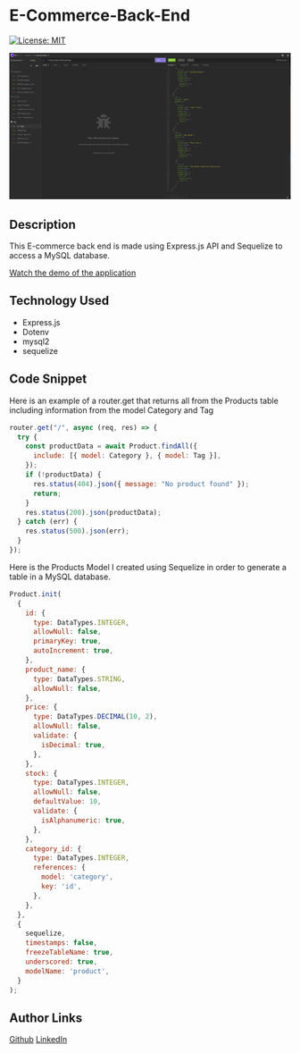 # E-Commerce-Back-End

[![License: MIT](https://img.shields.io/badge/License-MIT-yellow.svg)](https://opensource.org/licenses/MIT)

![ScreenShot](./Assets/Images/Insomnia_Xqg0hXofxa.png)

## Description
This E-commerce back end is made using Express.js API and Sequelize to access a MySQL database. 

[Watch the demo of the application](https://watch.screencastify.com/v/pavGO3UTZv7fvGGxrZ48)

## Technology Used
* Express.js
* Dotenv
* mysql2
* sequelize


## Code Snippet

Here is an example of a router.get that returns all from the Products table including information from the model Category and Tag

```JavaScript
router.get("/", async (req, res) => {
  try {
    const productData = await Product.findAll({
      include: [{ model: Category }, { model: Tag }],
    });
    if (!productData) {
      res.status(404).json({ message: "No product found" });
      return;
    }
    res.status(200).json(productData);
  } catch (err) {
    res.status(500).json(err);
  }
});
```
Here is the Products Model I created using Sequelize in order to generate a table in a MySQL database.

```JavaScript
Product.init(
  {
    id: {
      type: DataTypes.INTEGER,
      allowNull: false,
      primaryKey: true,
      autoIncrement: true,
    },
    product_name: {
      type: DataTypes.STRING,
      allowNull: false,
    },
    price: {
      type: DataTypes.DECIMAL(10, 2),
      allowNull: false,
      validate: {
        isDecimal: true,
      },
    },
    stock: {
      type: DataTypes.INTEGER,
      allowNull: false,
      defaultValue: 10,
      validate: {
        isAlphanumeric: true,
      },
    },
    category_id: {
      type: DataTypes.INTEGER,
      references: {
        model: 'category',
        key: 'id',
      },
    },
  },
  {
    sequelize,
    timestamps: false,
    freezeTableName: true,
    underscored: true,
    modelName: 'product',
  }
);
```

## Author Links 
[Github](https://github.com/mattjgatsby)
[LinkedIn](https://www.linkedin.com/in/matthew-gatsby-1a1521250/)